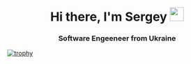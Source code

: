 <h1 align="center">Hi there, I'm Sergey 
<img src="https://github.com/blackcater/blackcater/raw/main/images/Hi.gif" height="32"/></h1>
<h3 align="center">Software Engeeneer from Ukraine</h3>

[![trophy](https://github-profile-trophy.vercel.app/?username=ryo-ma)](https://github.com/ryo-ma/github-profile-trophy)

